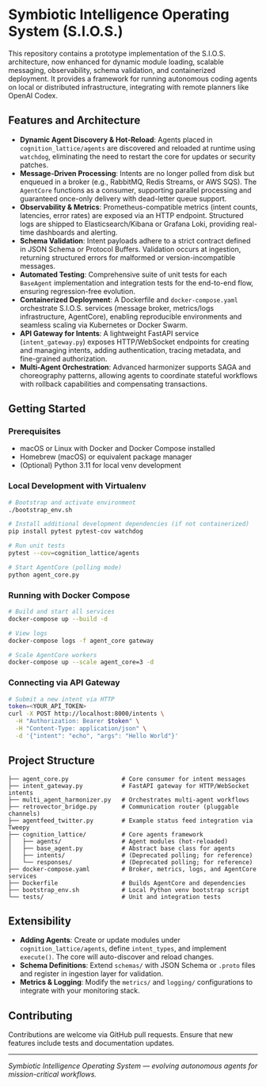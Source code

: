 # Symbiotic Intelligence Operating System (S.I.O.S.)

This repository contains a prototype implementation of the S.I.O.S. architecture, now enhanced for dynamic module loading, scalable messaging, observability, schema validation, and containerized deployment. It provides a framework for running autonomous coding agents on local or distributed infrastructure, integrating with remote planners like OpenAI Codex.

## Features and Architecture

* **Dynamic Agent Discovery & Hot-Reload**: Agents placed in `cognition_lattice/agents` are discovered and reloaded at runtime using `watchdog`, eliminating the need to restart the core for updates or security patches.
* **Message-Driven Processing**: Intents are no longer polled from disk but enqueued in a broker (e.g., RabbitMQ, Redis Streams, or AWS SQS). The `AgentCore` functions as a consumer, supporting parallel processing and guaranteed once-only delivery with dead-letter queue support.
* **Observability & Metrics**: Prometheus-compatible metrics (intent counts, latencies, error rates) are exposed via an HTTP endpoint. Structured logs are shipped to Elasticsearch/Kibana or Grafana Loki, providing real-time dashboards and alerting.
* **Schema Validation**: Intent payloads adhere to a strict contract defined in JSON Schema or Protocol Buffers. Validation occurs at ingestion, returning structured errors for malformed or version-incompatible messages.
* **Automated Testing**: Comprehensive suite of unit tests for each `BaseAgent` implementation and integration tests for the end-to-end flow, ensuring regression-free evolution.
* **Containerized Deployment**: A Dockerfile and `docker-compose.yaml` orchestrate S.I.O.S. services (message broker, metrics/logs infrastructure, AgentCore), enabling reproducible environments and seamless scaling via Kubernetes or Docker Swarm.
* **API Gateway for Intents**: A lightweight FastAPI service (`intent_gateway.py`) exposes HTTP/WebSocket endpoints for creating and managing intents, adding authentication, tracing metadata, and fine-grained authorization.
* **Multi-Agent Orchestration**: Advanced harmonizer supports SAGA and choreography patterns, allowing agents to coordinate stateful workflows with rollback capabilities and compensating transactions.

## Getting Started

### Prerequisites

* macOS or Linux with Docker and Docker Compose installed
* Homebrew (macOS) or equivalent package manager
* (Optional) Python 3.11 for local venv development

### Local Development with Virtualenv

```bash
# Bootstrap and activate environment
./bootstrap_env.sh

# Install additional development dependencies (if not containerized)
pip install pytest pytest-cov watchdog

# Run unit tests
pytest --cov=cognition_lattice/agents

# Start AgentCore (polling mode)
python agent_core.py
```

### Running with Docker Compose

```bash
# Build and start all services
docker-compose up --build -d

# View logs
docker-compose logs -f agent_core gateway

# Scale AgentCore workers
docker-compose up --scale agent_core=3 -d
```

### Connecting via API Gateway

```bash
# Submit a new intent via HTTP
token=<YOUR_API_TOKEN>
curl -X POST http://localhost:8000/intents \
  -H "Authorization: Bearer $token" \
  -H "Content-Type: application/json" \
  -d '{"intent": "echo", "args": "Hello World"}'
```

## Project Structure

```
├── agent_core.py               # Core consumer for intent messages
├── intent_gateway.py           # FastAPI gateway for HTTP/WebSocket intents
├── multi_agent_harmonizer.py   # Orchestrates multi-agent workflows
├── retrovector_bridge.py       # Communication router (pluggable channels)
├── agentfeed_twitter.py        # Example status feed integration via Tweepy
├── cognition_lattice/          # Core agents framework
│   ├── agents/                 # Agent modules (hot-reloaded)
│   ├── base_agent.py           # Abstract base class for agents
│   ├── intents/                # (Deprecated polling; for reference)
│   └── responses/              # (Deprecated polling; for reference)
├── docker-compose.yaml         # Broker, metrics, logs, and AgentCore services
├── Dockerfile                  # Builds AgentCore and dependencies
├── bootstrap_env.sh            # Local Python venv bootstrap script
└── tests/                      # Unit and integration tests
```

## Extensibility

* **Adding Agents**: Create or update modules under `cognition_lattice/agents`, define `intent_types`, and implement `execute()`. The core will auto-discover and reload changes.
* **Schema Definitions**: Extend `schemas/` with JSON Schema or `.proto` files and register in ingestion layer for validation.
* **Metrics & Logging**: Modify the `metrics/` and `logging/` configurations to integrate with your monitoring stack.

## Contributing

Contributions are welcome via GitHub pull requests. Ensure that new features include tests and documentation updates.

---

*Symbiotic Intelligence Operating System — evolving autonomous agents for mission-critical workflows.*
